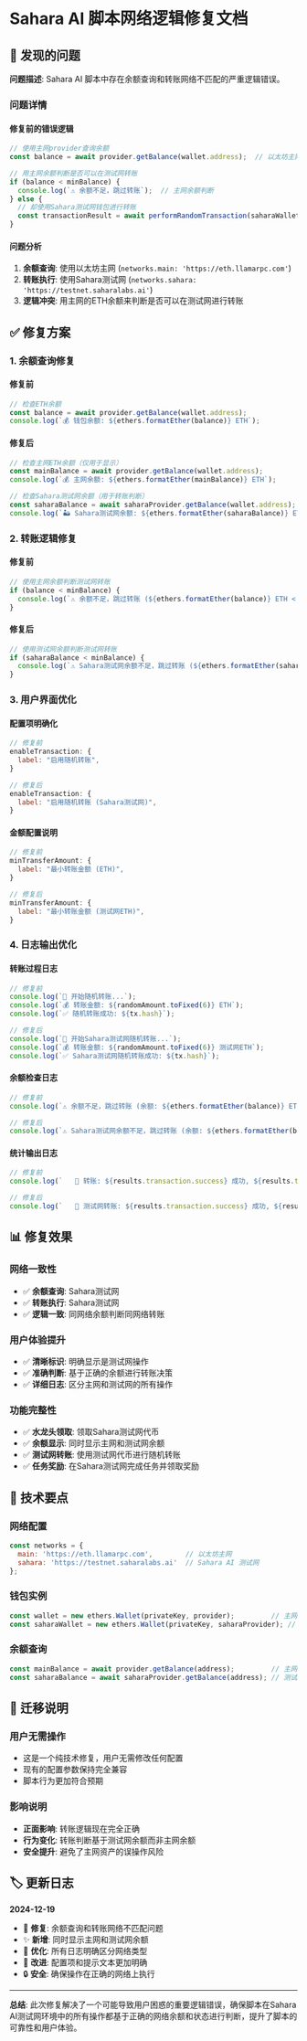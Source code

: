 # Sahara AI 脚本网络逻辑修复文档

## 🚨 发现的问题

**问题描述**: Sahara AI 脚本中存在余额查询和转账网络不匹配的严重逻辑错误。

### 问题详情

#### 修复前的错误逻辑
```javascript
// 使用主网provider查询余额
const balance = await provider.getBalance(wallet.address);  // 以太坊主网

// 用主网余额判断是否可以在测试网转账
if (balance < minBalance) {
  console.log(`⚠️ 余额不足，跳过转账`);  // 主网余额判断
} else {
  // 却使用Sahara测试网钱包进行转账
  const transactionResult = await performRandomTransaction(saharaWallet, config, utils);
}
```

#### 问题分析
1. **余额查询**: 使用以太坊主网 (`networks.main: 'https://eth.llamarpc.com'`)
2. **转账执行**: 使用Sahara测试网 (`networks.sahara: 'https://testnet.saharalabs.ai'`)
3. **逻辑冲突**: 用主网的ETH余额来判断是否可以在测试网进行转账

## ✅ 修复方案

### 1. 余额查询修复

#### 修复前
```javascript
// 检查ETH余额
const balance = await provider.getBalance(wallet.address);
console.log(`💰 钱包余额: ${ethers.formatEther(balance)} ETH`);
```

#### 修复后
```javascript
// 检查主网ETH余额（仅用于显示）
const mainBalance = await provider.getBalance(wallet.address);
console.log(`💰 主网余额: ${ethers.formatEther(mainBalance)} ETH`);

// 检查Sahara测试网余额（用于转账判断）
const saharaBalance = await saharaProvider.getBalance(wallet.address);
console.log(`🏜️ Sahara测试网余额: ${ethers.formatEther(saharaBalance)} ETH`);
```

### 2. 转账逻辑修复

#### 修复前
```javascript
// 使用主网余额判断测试网转账
if (balance < minBalance) {
  console.log(`⚠️ 余额不足，跳过转账 (${ethers.formatEther(balance)} ETH < 0.01 ETH)`);
}
```

#### 修复后
```javascript
// 使用测试网余额判断测试网转账
if (saharaBalance < minBalance) {
  console.log(`⚠️ Sahara测试网余额不足，跳过转账 (${ethers.formatEther(saharaBalance)} ETH < 0.01 ETH)`);
}
```

### 3. 用户界面优化

#### 配置项明确化
```javascript
// 修复前
enableTransaction: {
  label: "启用随机转账",
}

// 修复后  
enableTransaction: {
  label: "启用随机转账 (Sahara测试网)",
}
```

#### 金额配置说明
```javascript
// 修复前
minTransferAmount: {
  label: "最小转账金额 (ETH)",
}

// 修复后
minTransferAmount: {
  label: "最小转账金额 (测试网ETH)", 
}
```

### 4. 日志输出优化

#### 转账过程日志
```javascript
// 修复前
console.log(`💸 开始随机转账...`);
console.log(`💰 转账金额: ${randomAmount.toFixed(6)} ETH`);
console.log(`✅ 随机转账成功: ${tx.hash}`);

// 修复后
console.log(`💸 开始Sahara测试网随机转账...`);
console.log(`💰 转账金额: ${randomAmount.toFixed(6)} 测试网ETH`);
console.log(`✅ Sahara测试网随机转账成功: ${tx.hash}`);
```

#### 余额检查日志
```javascript
// 修复前
console.log(`⚠️ 余额不足，跳过转账 (余额: ${ethers.formatEther(balance)} ETH)`);

// 修复后
console.log(`⚠️ Sahara测试网余额不足，跳过转账 (余额: ${ethers.formatEther(balance)} 测试网ETH)`);
```

#### 统计输出日志
```javascript
// 修复前
console.log(`   💸 转账: ${results.transaction.success} 成功, ${results.transaction.failed} 失败`);

// 修复后
console.log(`   💸 测试网转账: ${results.transaction.success} 成功, ${results.transaction.failed} 失败`);
```

## 📊 修复效果

### 网络一致性
- ✅ **余额查询**: Sahara测试网
- ✅ **转账执行**: Sahara测试网  
- ✅ **逻辑一致**: 同网络余额判断同网络转账

### 用户体验提升
- ✅ **清晰标识**: 明确显示是测试网操作
- ✅ **准确判断**: 基于正确的余额进行转账决策
- ✅ **详细日志**: 区分主网和测试网的所有操作

### 功能完整性
- ✅ **水龙头领取**: 领取Sahara测试网代币
- ✅ **余额显示**: 同时显示主网和测试网余额
- ✅ **测试网转账**: 使用测试网代币进行随机转账
- ✅ **任务奖励**: 在Sahara测试网完成任务并领取奖励

## 🎯 技术要点

### 网络配置
```javascript
const networks = {
  main: 'https://eth.llamarpc.com',        // 以太坊主网
  sahara: 'https://testnet.saharalabs.ai'  // Sahara AI 测试网
};
```

### 钱包实例
```javascript
const wallet = new ethers.Wallet(privateKey, provider);         // 主网钱包
const saharaWallet = new ethers.Wallet(privateKey, saharaProvider); // 测试网钱包
```

### 余额查询
```javascript
const mainBalance = await provider.getBalance(address);         // 主网余额
const saharaBalance = await saharaProvider.getBalance(address); // 测试网余额
```

## 🔄 迁移说明

### 用户无需操作
- 这是一个纯技术修复，用户无需修改任何配置
- 现有的配置参数保持完全兼容
- 脚本行为更加符合预期

### 影响说明
- **正面影响**: 转账逻辑现在完全正确
- **行为变化**: 转账判断基于测试网余额而非主网余额
- **安全提升**: 避免了主网资产的误操作风险

## 🏷️ 更新日志

**2024-12-19**
- 🐛 **修复**: 余额查询和转账网络不匹配问题
- ✨ **新增**: 同时显示主网和测试网余额
- 🎨 **优化**: 所有日志明确区分网络类型
- 📝 **改进**: 配置项和提示文本更加明确
- 🔒 **安全**: 确保操作在正确的网络上执行

---

**总结**: 此次修复解决了一个可能导致用户困惑的重要逻辑错误，确保脚本在Sahara AI测试网环境中的所有操作都基于正确的网络余额和状态进行判断，提升了脚本的可靠性和用户体验。 
